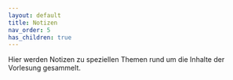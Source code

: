 ```yaml
---
layout: default
title: Notizen
nav_order: 5
has_children: true
---
```


Hier werden Notizen zu speziellen Themen rund um die Inhalte der Vorlesung gesammelt.